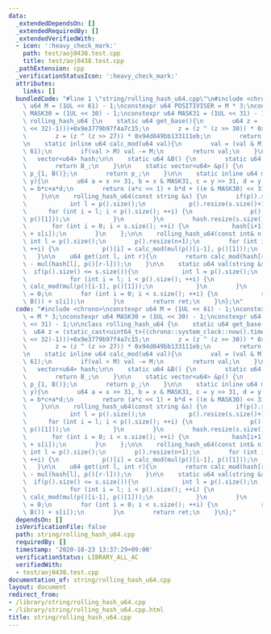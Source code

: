 ```yaml
---
data:
  _extendedDependsOn: []
  _extendedRequiredBy: []
  _extendedVerifiedWith:
  - icon: ':heavy_check_mark:'
    path: test/aoj0438.test.cpp
    title: test/aoj0438.test.cpp
  _pathExtension: cpp
  _verificationStatusIcon: ':heavy_check_mark:'
  attributes:
    links: []
  bundledCode: "#line 1 \"string/rolling_hash_u64.cpp\"\n#include <chrono>\nconstexpr\
    \ u64 M = (1UL << 61) - 1;\nconstexpr u64 POSITIVISER = M * 3;\nconstexpr u64\
    \ MASK30 = (1UL << 30) - 1;\nconstexpr u64 MASK31 = (1UL << 31) - 1;\n\nclass\
    \ rolling_hash_u64 {\n    static u64 get_base(){\n        u64 z = (static_cast<uint64_t>((chrono::system_clock::now().time_since_epoch().count())&((1LL\
    \ << 32)-1)))+0x9e3779b97f4a7c15;\n        z = (z ^ (z >> 30)) * 0xbf58476d1ce4e5b9;\n\
    \        z = (z ^ (z >> 27)) * 0x94d049bb133111eb;\n        return z;\n    }\n\
    \n    static inline u64 calc_mod(u64 val){\n        val = (val & M) + (val >>\
    \ 61);\n        if(val > M) val -= M;\n        return val;\n    }\npublic:\n \
    \   vector<u64> hash;\n\n    static u64 &B() {\n        static u64 B_ = (get_base())%(M-2)+2;\n\
    \        return B_;\n    }\n\n    static vector<u64> &p() {\n        static vector<u64>\
    \ p_{1, B()};\n        return p_;\n    }\n\n    static inline u64 mul(u64 x, u64\
    \ y){\n        u64 a = x >> 31, b = x & MASK31, c = y >> 31, d = y & MASK31, e\
    \ = b*c+a*d;\n        return (a*c << 1) + b*d + ((e & MASK30) << 31) + (e >> 30);\n\
    \    }\n\n    rolling_hash_u64(const string &s) {\n        if(p().size() <= s.size()){\n\
    \            int l = p().size();\n            p().resize(s.size()+1);\n      \
    \      for (int i = l; i < p().size(); ++i) {\n                p()[i] = calc_mod(mul(p()[i-1],\
    \ p()[1]));\n            }\n        }\n        hash.resize(s.size()+1, 0);\n \
    \       for (int i = 0; i < s.size(); ++i) {\n            hash[i+1] = calc_mod(mul(hash[i],B())\
    \ + s[i]);\n        }\n    };\n\n    rolling_hash_u64(const int& n){\n       \
    \ int l = p().size();\n        p().resize(n+1);\n        for (int i = l; i < p().size();\
    \ ++i) {\n            p()[i] = calc_mod(mul(p()[i-1], p()[1]));\n        }\n \
    \   }\n\n    u64 get(int l, int r){\n        return calc_mod(hash[r] + POSITIVISER\
    \ - mul(hash[l], p()[r-l]));\n    }\n\n    static u64 val(string &s){\n      \
    \  if(p().size() <= s.size()){\n            int l = p().size();\n            p().resize(s.size()+1);\n\
    \            for (int i = l; i < p().size(); ++i) {\n                p()[i] =\
    \ calc_mod(mul(p()[i-1], p()[1]));\n            }\n        }\n        u64 ret\
    \ = 0;\n        for (int i = 0; i < s.size(); ++i) {\n            ret = calc_mod(mul(ret,\
    \ B()) + s[i]);\n        }\n        return ret;\n    }\n};\n"
  code: "#include <chrono>\nconstexpr u64 M = (1UL << 61) - 1;\nconstexpr u64 POSITIVISER\
    \ = M * 3;\nconstexpr u64 MASK30 = (1UL << 30) - 1;\nconstexpr u64 MASK31 = (1UL\
    \ << 31) - 1;\n\nclass rolling_hash_u64 {\n    static u64 get_base(){\n      \
    \  u64 z = (static_cast<uint64_t>((chrono::system_clock::now().time_since_epoch().count())&((1LL\
    \ << 32)-1)))+0x9e3779b97f4a7c15;\n        z = (z ^ (z >> 30)) * 0xbf58476d1ce4e5b9;\n\
    \        z = (z ^ (z >> 27)) * 0x94d049bb133111eb;\n        return z;\n    }\n\
    \n    static inline u64 calc_mod(u64 val){\n        val = (val & M) + (val >>\
    \ 61);\n        if(val > M) val -= M;\n        return val;\n    }\npublic:\n \
    \   vector<u64> hash;\n\n    static u64 &B() {\n        static u64 B_ = (get_base())%(M-2)+2;\n\
    \        return B_;\n    }\n\n    static vector<u64> &p() {\n        static vector<u64>\
    \ p_{1, B()};\n        return p_;\n    }\n\n    static inline u64 mul(u64 x, u64\
    \ y){\n        u64 a = x >> 31, b = x & MASK31, c = y >> 31, d = y & MASK31, e\
    \ = b*c+a*d;\n        return (a*c << 1) + b*d + ((e & MASK30) << 31) + (e >> 30);\n\
    \    }\n\n    rolling_hash_u64(const string &s) {\n        if(p().size() <= s.size()){\n\
    \            int l = p().size();\n            p().resize(s.size()+1);\n      \
    \      for (int i = l; i < p().size(); ++i) {\n                p()[i] = calc_mod(mul(p()[i-1],\
    \ p()[1]));\n            }\n        }\n        hash.resize(s.size()+1, 0);\n \
    \       for (int i = 0; i < s.size(); ++i) {\n            hash[i+1] = calc_mod(mul(hash[i],B())\
    \ + s[i]);\n        }\n    };\n\n    rolling_hash_u64(const int& n){\n       \
    \ int l = p().size();\n        p().resize(n+1);\n        for (int i = l; i < p().size();\
    \ ++i) {\n            p()[i] = calc_mod(mul(p()[i-1], p()[1]));\n        }\n \
    \   }\n\n    u64 get(int l, int r){\n        return calc_mod(hash[r] + POSITIVISER\
    \ - mul(hash[l], p()[r-l]));\n    }\n\n    static u64 val(string &s){\n      \
    \  if(p().size() <= s.size()){\n            int l = p().size();\n            p().resize(s.size()+1);\n\
    \            for (int i = l; i < p().size(); ++i) {\n                p()[i] =\
    \ calc_mod(mul(p()[i-1], p()[1]));\n            }\n        }\n        u64 ret\
    \ = 0;\n        for (int i = 0; i < s.size(); ++i) {\n            ret = calc_mod(mul(ret,\
    \ B()) + s[i]);\n        }\n        return ret;\n    }\n};"
  dependsOn: []
  isVerificationFile: false
  path: string/rolling_hash_u64.cpp
  requiredBy: []
  timestamp: '2020-10-23 13:37:29+09:00'
  verificationStatus: LIBRARY_ALL_AC
  verifiedWith:
  - test/aoj0438.test.cpp
documentation_of: string/rolling_hash_u64.cpp
layout: document
redirect_from:
- /library/string/rolling_hash_u64.cpp
- /library/string/rolling_hash_u64.cpp.html
title: string/rolling_hash_u64.cpp
---
```


